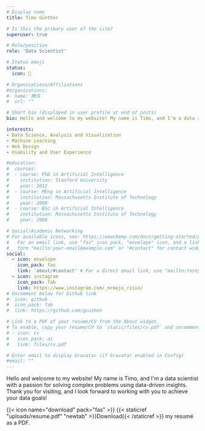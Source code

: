 ```yaml
---
# Display name
title: Timo Günther

# Is this the primary user of the site?
superuser: true

# Role/position
role: 'Data Scientist'

# Status emoji
status:
  icon: 🍺

# Organizations/Affiliations
#organizations:
#- name: 腾讯
#  url: ""

# Short bio (displayed in user profile at end of posts)
bio: Hello and welcome to my website! My name is Timo, and I'm a data scientist with a passion for solving complex problems using data-driven insights. Thank you for visiting, and I look forward to working with you to achieve your data goals!

interests:
- Data Science, Analysis and Visualization
- Machine Learning
- Web Design
- Usability and User Experience

#education:
#  courses:
#  - course: PhD in Artificial Intelligence
#    institution: Stanford University
#    year: 2012
#  - course: MEng in Artificial Intelligence
#    institution: Massachusetts Institute of Technology
#    year: 2009
#  - course: BSc in Artificial Intelligence
#    institution: Massachusetts Institute of Technology
#    year: 2008

# Social/Academic Networking
# For available icons, see: https://wowchemy.com/docs/getting-started/page-builder/#icons
#   For an email link, use "fas" icon pack, "envelope" icon, and a link in the
#   form "mailto:your-email@example.com" or "#contact" for contact widget.
social:
  - icon: envelope
    icon_pack: fas
    link: 'about/#contact' # For a direct email link, use "mailto:test@example.org".
  - icon: instagram
    icon_pack: fab
    link: https://www.instagram.com/_mrmojo_risin/
# Uncomment below for Github link
#- icon: github
#  icon_pack: fab
#  link: https://github.com/gcushen

# Link to a PDF of your resume/CV from the About widget.
# To enable, copy your resume/CV to `static/files/cv.pdf` and uncomment the lines below.
# - icon: cv
#   icon_pack: ai
#   link: files/cv.pdf

# Enter email to display Gravatar (if Gravatar enabled in Config)
#email: ""
---
```


Hello and welcome to my website! My name is Timo, and I'm a data scientist with a passion for solving complex problems using data-driven insights. Thank you for visiting, and I look forward to working with you to achieve your data goals!

{{< icon name="download" pack="fas" >}} {{< staticref "uploads/resume.pdf" "newtab" >}}Download{{< /staticref >}} my resumé as a PDF.
